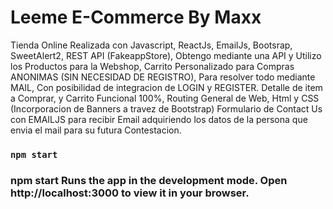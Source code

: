 # Leeme E-Commerce By Maxx

Tienda Online Realizada con Javascript, ReactJs, EmailJs, Bootsrap, SweetAlert2, REST API (FakeappStore), Obtengo mediante una API y Utilizo los Productos para la Webshop, Carrito Personalizado para Compras ANONIMAS (SIN NECESIDAD DE REGISTRO), Para resolver todo mediante MAIL, Con posibilidad de integracion de LOGIN y REGISTER. Detalle de item a Comprar, y Carrito Funcional 100%, Routing General de Web, Html y CSS (Incorporacion de Banners a travez de Bootstrap) Formulario de Contact Us con EMAILJS para recibir Email adquiriendo los datos de la persona que envia el mail para su futura Contestacion.


### `npm start`

### npm start Runs the app in the development mode. Open http://localhost:3000 to view it in your browser.

